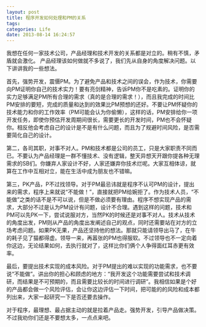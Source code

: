 ```yaml
---
layout: post
title: 程序开发如何处理和PM的关系
tags:
categories: Life
date: 2013-08-14 16:24:57
---
```


我想在任何一家技术公司，产品经理和技术开发的关系都是对立的。稍有不慎，矛盾就会激化。 产品经理该如何做就不多说了，我们先从自身的角度解决问题。以下讲讲我的一些想法。

首先，强势开发，震慑PM。为了避免产品和技术之间的误会，作为技术，你需要向PM证明你自己的技术实力！要有亮剑精神，告诉PM你不是吃素的。证明你的实力足够满足PM所有合理的需求（真的是合理的需求！），而且我完成的时间比PM安排的要短，完成的质量和达到的效果比PM预想的还好。不要让PM怀疑你的技术能力和你的工作效率（PM可能会认为你偷懒），这样的话，PM安排给你一项开发任务，即使你预估开发周期间很长，需要更长的开发时间，PM也不会怀疑你。相反他会考虑自己的设计是不是有什么问题，而且为了规避时间风险，是否需要简化自己的设计。

第二，各司其职，对事不对人。PM和技术都是公司的员工，只是大家职责不同而已。不要认为产品经理是一群不懂技术、没有逻辑，整天异想天开跟你提各种无理需求的SB们。你嫌弃人家设计不好，人家还嫌弃你技术烂呢。大家互相体谅，就算在工作中互相对立，能在生活中成为朋友也不错嘛。

第三，PK产品，P不过找领导。对于PM最忌讳就是程序不认可PM的设计，提出来的需求，程序上来就说“不能做！”，直接就把PM给婉拒了。作为技术人员，“不能做”之类的话不是不可以说，但是不做必须要有理由。程序不想实现产品的需求，大部分不过是认为PM设计有问题，设计不合理。遇到这样的问题，技术和PM可以先PK一下，尝试说服对方，当然PK的时候还是对事不对人。技术从技术的角度出发，PM则从产品的角度出发阐述自己的观点，同时还需要站在对方的立场考虑问题。如果PK无果，产品还坚持他的想法。那就只能请领导出马了，在牛的耗子见了猫都得虚。领导一来，再嚣张的PM也得服软。不过领导也不一定向着你这边，无论结果如何，去执行就对了，这样比你们俩个人争得面红耳赤更有效率。

最后，要提出技术实现的成本风险。对于PM提出的难以实现的功能需求，也不要说“不能做”。讲出你的担心和顾虑的地方：“我开发这个功能需要尝试和技术调研，而结果是不可预期的，而且需要比较长的时间进行调研”。我相信如果是个好的产品都会做一个风险评估，会让你这边评估一下时间，把可能的的风险和成本都列出来，大家一起研究一下是否还要去操作。

对于程序，最理想、最占据主动的就是拉着产品走。强势开发，引导产品做决策。不过我劝你们还是不要想太多，一点点来吧。
